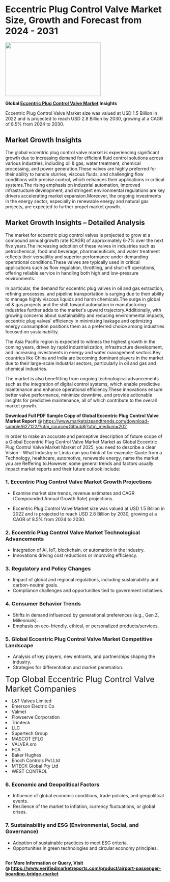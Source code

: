 <H1>Eccentric Plug Control Valve Market Size, Growth and Forecast from 2024 - 2031</H1><img class="aligncenter size-medium wp-image-584254" src="https://thirdeyenews.in/wp-content/uploads/2024/09/Global-Market-Research-300x168.jpeg" alt="" width="300" height="168" /><p><strong>Global&nbsp;<a href="https://www.marketsizeandtrends.com/download-sample/627122/?utm_source=Github8j?utm_medium=202">Eccentric Plug Control Valve Market</a> Insights</strong></p><p>Eccentric Plug Control Valve Market size was valued at USD 1.5 Billion in 2022 and is projected to reach USD 2.8 Billion by 2030, growing at a CAGR of 8.5% from 2024 to 2030.</p><p><h2>Market Growth Insights</h2> <p>The global eccentric plug control valve market is experiencing significant growth due to increasing demand for efficient fluid control solutions across various industries, including oil & gas, water treatment, chemical processing, and power generation.These valves are highly preferred for their ability to handle slurries, viscous fluids, and challenging flow conditions with precise control, which enhances their applications in critical systems.The rising emphasis on industrial automation, improved infrastructure development, and stringent environmental regulations are key drivers accelerating market expansion.Moreover, the ongoing investments in the energy sector, especially in renewable energy and natural gas projects, are expected to further propel market growth.</p> <h2>Market Growth Insights – Detailed Analysis</h2> <p>The market for eccentric plug control valves is projected to grow at a compound annual growth rate (CAGR) of approximately 6-7% over the next five years.The increasing adoption of these valves in industries such as petrochemical, food and beverage, pharmaceuticals, and water treatment reflects their versatility and superior performance under demanding operational conditions.These valves are typically used in critical applications such as flow regulation, throttling, and shut-off operations, offering reliable service in handling both high and low-pressure environments.</p> <p>In particular, the demand for eccentric plug valves in oil and gas extraction, refining processes, and pipeline transportation is surging due to their ability to manage highly viscous liquids and harsh chemicals.The surge in global oil & gas projects and the shift toward automation in manufacturing industries further adds to the market's upward trajectory.Additionally, with growing concerns about sustainability and reducing environmental impacts, eccentric plug valves' efficiency in minimizing leakage and optimizing energy consumption positions them as a preferred choice among industries focused on sustainability.</p> <p>The Asia Pacific region is expected to witness the highest growth in the coming years, driven by rapid industrialization, infrastructure development, and increasing investments in energy and water management sectors.Key countries like China and India are becoming dominant players in the market due to their large-scale industrial sectors, particularly in oil and gas and chemical industries.</p> <p>The market is also benefitting from ongoing technological advancements such as the integration of digital control systems, which enable predictive maintenance and enhance operational efficiency.These innovations ensure better valve performance, minimize downtime, and provide actionable insights for predictive maintenance, all of which contribute to the overall market growth.</p> <p><span class=""><strong>Download Full PDF Sample Copy of Global Eccentric Plug Control Valve Market Report</strong> @ <a href="https://www.marketsizeandtrends.com/download-sample/627122/?utm_source=Github8j?utm_medium=202" target="_blank">https://www.marketsizeandtrends.com/download-sample/627122/?utm_source=Github8j?utm_medium=202</a></span></p><p>In order to make an accurate and perceptive description of future scope of a Global&nbsp;Eccentric Plug Control Valve Market Market as Global&nbsp;Eccentric Plug Control Valve Market Market of 2025, you need to describe a clear Vision &ndash; What Industry or Linda can you think of for example: Quote from a Technology, healthcare, automotive, renewable energy, name the market you are Reffering to.However, some general trends and factors usually impact market reports and their future outlook include:</p><h3>1.&nbsp;<strong>Eccentric Plug Control Valve Market Growth Projections</strong></h3><ul><li>Examine market size trends, revenue estimates and CAGR (Compounded Annual Growth Rate) projections.</li><li><p>Eccentric Plug Control Valve Market size was valued at USD 1.5 Billion in 2022 and is projected to reach USD 2.8 Billion by 2030, growing at a CAGR of 8.5% from 2024 to 2030.</p></li></ul><h3>2.&nbsp;<strong>Eccentric Plug Control Valve Market Technological Advancements</strong></h3><ul><li>Integration of AI, IoT, blockchain, or automation in the industry.</li><li>Innovations driving cost reductions or improving efficiency.</li></ul><h3>3.&nbsp;<strong>Regulatory and Policy Changes</strong></h3><ul><li>Impact of global and regional regulations, including sustainability and carbon-neutral goals.</li><li>Compliance challenges and opportunities tied to government initiatives.</li></ul><h3>4.&nbsp;<strong>Consumer Behavior Trends</strong></h3><ul><li>Shifts in demand influenced by generational preferences (e.g., Gen Z, Millennials).</li><li>Emphasis on eco-friendly, ethical, or personalized products/services.</li></ul><h3>5.&nbsp;<strong>Global Eccentric Plug Control Valve Market Competitive Landscape</strong></h3><ul><li>Analysis of key players, new entrants, and partnerships shaping the industry.</li><li>Strategies for differentiation and market penetration.</li></ul><p data-pm-slice="1 1 []"><span style="color: inherit; font-family: inherit; font-size: 25px;">Top Global Eccentric Plug Control Valve Market Companies</span></p><div class="" data-test-id=""><p><li>L&T Valves Limited</li><li> Emerson Electric Co</li><li> Valmet</li><li> Flowserve Corporation</li><li> Trimteck</li><li> LLC</li><li> Supertech Group</li><li> MASCOT EFLO</li><li> VALVEA sro</li><li> FCA</li><li> Baker Hughes</li><li> Enoch Controls Pvt.Ltd</li><li> MTECK Global Pty Ltd</li><li> WEST CONTROL</li></p></div><h3>6.&nbsp;<strong>Economic and Geopolitical Factors</strong></h3><ul><li>Influence of global economic conditions, trade policies, and geopolitical events.</li><li>Resilience of the market to inflation, currency fluctuations, or global crises.</li></ul><h3>7.&nbsp;<strong>Sustainability and ESG (Environmental, Social, and Governance)</strong></h3><ul><li>Adoption of sustainable practices to meet ESG criteria.</li><li>Opportunities in green technologies and circular economy principles.</li></ul><h2><strong style="font-size: 14px;">For More Information or Query, Visit @&nbsp;</strong><a style="background-color: #ffffff; font-size: 14px;" href="https://www.marketsizeandtrends.com/report/eccentric-plug-control-valve-market/" target="_blank">https://www.verifiedmarketreports.com/product/airport-passenger-boarding-bridge-market</a></h2>